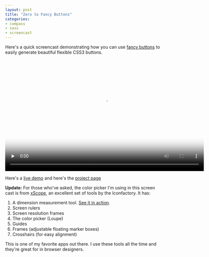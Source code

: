 ```yaml
---
layout: post
title: "Zero to Fancy Buttons"
categories:
- compass
- sass
- screencast
---
```


Here's a quick screencast demonstrating how you can use [fancy buttons](http://github.com/imathis/fancy-buttons) to easily generate beautiful flexible CSS3 buttons.

<video width="640" height="360" preload="none" controls poster="http://s3.imathis.com/video/zero-to-fancy-buttons.png">
  <source src="http://s3.imathis.com/video/zero-to-fancy-buttons.mp4" type='video/mp4; codecs="avc1.42E01E, mp4a.40.2"'/>
</video>

Here's a [live demo](/projects/fancy-buttons/demo/) and here's the [project page](/projects/fancy-buttons/)

**Update:** For those who've asked, the color picker I'm using in this screen cast is from [xScope](http://iconfactory.com/software/xscope), an excellent set of tools by the Iconfactory. It has:

1. A dimension measurement tool. [See it in action](http://iconfactory.com/graphics/software/xscope/xScope.mov).
2. Screen rulers
3. Screen resolution frames
4. The color picker (Loupe)
5. Guides
6. Frames (adjustable floating marker boxes)
7. Crosshairs (for easy alignment)

This is one of my favorite apps out there. I use these tools all the time and they're great for in browser designers.
